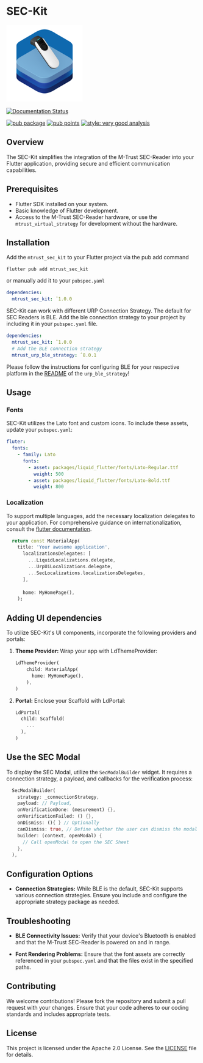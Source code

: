 # SEC-Kit

<img src="./banner.png" alt="Description" width="200">

[![Documentation Status](https://img.shields.io/badge/Documentation-SEC--Kit%20Docs-blue?style=flat&logo=readthedocs)](https://docs.mtrust.io/sdks/sec-kit/)


[![pub package](https://img.shields.io/pub/v/mtrust_sec_kit.svg)](https://pub.dev/packages/mtrust_sec_kit)
[![pub points](https://img.shields.io/pub/points/mtrust_sec_kit)](https://pub.dev/packages/mtrust_sec_kit/score)
[![style: very good analysis](https://img.shields.io/badge/style-very_good_analysis-B22C89.svg)](https://pub.dev/packages/very_good_analysis)

## Overview

The SEC-Kit simplifies the integration of the M-Trust SEC-Reader into your Flutter application, providing secure and efficient communication capabilities.

## Prerequisites

- Flutter SDK installed on your system.
- Basic knowledge of Flutter development.
- Access to the M-Trust SEC-Reader hardware, or use the `mtrust_virtual_strategy` for development without the hardware.

## Installation

Add the `mtrust_sec_kit` to your Flutter project via the pub add command

```
flutter pub add mtrust_sec_kit
```
or manually add it to your `pubspec.yaml`

```yaml
dependencies:
  mtrust_sec_kit: ˆ1.0.0
```

SEC-Kit can work with different URP Connection Strategy. The default for SEC Readers is BLE. 
Add the ble connection strategy to your project by including it in your `pubspec.yaml` file.
```yaml
dependencies:
  mtrust_sec_kit: ˆ1.0.0
  # Add the BLE connection strategy
  mtrust_urp_ble_strategy: ˆ8.0.1
```

Please follow the instructions for configuring BLE for your respective platform in the [README](https://github.com/emdgroup/mtrust-urp/blob/main/mtrust_urp_ble_strategy/README.md) of the `urp_ble_strategy`!

## Usage


### Fonts

SEC-Kit utilizes the Lato font and custom icons. To include these assets, update your `pubspec.yaml`:

```yaml
fluter:
  fonts: 
    - family: Lato
      fonts:
        - asset: packages/liquid_flutter/fonts/Lato-Regular.ttf
          weight: 500
        - asset: packages/liquid_flutter/fonts/Lato-Bold.ttf
          weight: 800
```


### Localization
To support multiple languages, add the necessary localization delegates to your application. For comprehensive guidance on internationalization, consult the [flutter documentation](https://docs.flutter.dev/ui/accessibility-and-internationalization/internationalization).

```dart
  return const MaterialApp(
    title: 'Your awesome application',
      localizationsDelegates: [
        ...LiquidLocalizations.delegate,
        ...UrpUiLocalizations.delegate,
        ...SecLocalizations.localizationsDelegates,
      ],
      
      home: MyHomePage(),
    );
```

## Adding UI dependencies

To utilize SEC-Kit's UI components, incorporate the following providers and portals:

1. **Theme Provider:** Wrap your app with LdThemeProvider:
    ```dart
    LdThemeProvider(
        child: MaterialApp(
          home: MyHomePage(),
        ),
    )
    ```

2. **Portal:** Enclose your Scaffold with LdPortal:

    ```dart
    LdPortal(
      child: Scaffold(
        ...
      ),
    )
    ```


## Use the SEC Modal 

To display the SEC Modal, utilize the `SecModalBuilder` widget. It requires a connection strategy, a payload, and callbacks for the verification process:


```dart
  SecModalBuilder(
    strategy: _connectionStrategy,
    payload: // Payload,
    onVerificationDone: (mesurement) {},
    onVerificationFailed: () {},
    onDismiss: (){ } // Optionally 
    canDismiss: true, // Define whether the user can dismiss the modal
    builder: (context, openModal) {
      // Call openModal to open the SEC Sheet
    },
  ),

```

## Configuration Options
- **Connection Strategies:** While BLE is the default, SEC-Kit supports various connection strategies. Ensure you include and configure the appropriate strategy package as needed.

## Troubleshooting
- **BLE Connectivity Issues:** Verify that your device's Bluetooth is enabled and that the M-Trust SEC-Reader is powered on and in range.

- **Font Rendering Problems:** Ensure that the font assets are correctly referenced in your `pubspec.yaml` and that the files exist in the specified paths.

## Contributing
We welcome contributions! Please fork the repository and submit a pull request with your changes. Ensure that your code adheres to our coding standards and includes appropriate tests.

## License
This project is licensed under the Apache 2.0 License. See the [LICENSE](./LICENSE) file for details.